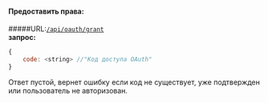 #### Предоставить права: 
#####URL:[`/api/oauth/grant`](http://funstream.tv/api/oauth/grant)  
**запрос:**
```js
{
    code: <string> //"Код доступа OAuth"
}
```
Ответ пустой, вернет ошибку если код не существует, уже подтвержден или пользователь не авторизован.
